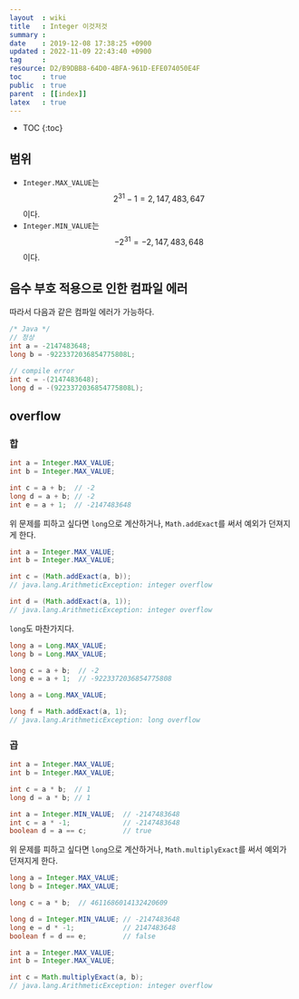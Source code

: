 ```yaml
---
layout  : wiki
title   : Integer 이것저것
summary : 
date    : 2019-12-08 17:38:25 +0900
updated : 2022-11-09 22:43:40 +0900
tag     : 
resource: D2/B9DBB8-64D0-4BFA-961D-EFE074050E4F
toc     : true
public  : true
parent  : [[index]]
latex   : true
---
```

* TOC
{:toc}

## 범위

* `Integer.MAX_VALUE`는 $$2^{31} -1 = 2,147,483,647$$ 이다.
* `Integer.MIN_VALUE`는 $$-2^{31} = -2,147,483,648$$ 이다.

## 음수 부호 적용으로 인한 컴파일 에러

따라서 다음과 같은 컴파일 에러가 가능하다.

```java
/* Java */
// 정상
int a = -2147483648;
long b = -9223372036854775808L;

// compile error
int c = -(2147483648);
long d = -(9223372036854775808L);
```

## overflow

### 합

```java
int a = Integer.MAX_VALUE;
int b = Integer.MAX_VALUE;

int c = a + b;  // -2
long d = a + b; // -2
int e = a + 1;  // -2147483648
```

위 문제를 피하고 싶다면 `long`으로 계산하거나, `Math.addExact`를 써서 예외가 던져지게 한다.

```java
int a = Integer.MAX_VALUE;
int b = Integer.MAX_VALUE;

int c = (Math.addExact(a, b));
// java.lang.ArithmeticException: integer overflow

int d = (Math.addExact(a, 1));
// java.lang.ArithmeticException: integer overflow
```

`long`도 마찬가지다.

```java
long a = Long.MAX_VALUE;
long b = Long.MAX_VALUE;

long c = a + b;  // -2
long e = a + 1;  // -9223372036854775808
```

```java
long a = Long.MAX_VALUE;

long f = Math.addExact(a, 1);
// java.lang.ArithmeticException: long overflow
```

### 곱

```java
int a = Integer.MAX_VALUE;
int b = Integer.MAX_VALUE;

int c = a * b;  // 1
long d = a * b; // 1
```

```java
int a = Integer.MIN_VALUE;  // -2147483648
int c = a * -1;             // -2147483648
boolean d = a == c;         // true
```

위 문제를 피하고 싶다면 `long`으로 계산하거나, `Math.multiplyExact`를 써서 예외가 던져지게 한다.

```java
long a = Integer.MAX_VALUE;
long b = Integer.MAX_VALUE;

long c = a * b;  // 4611686014132420609

long d = Integer.MIN_VALUE; // -2147483648
long e = d * -1;            // 2147483648
boolean f = d == e;         // false
```

```java
int a = Integer.MAX_VALUE;
int b = Integer.MAX_VALUE;

int c = Math.multiplyExact(a, b);
// java.lang.ArithmeticException: integer overflow
```


